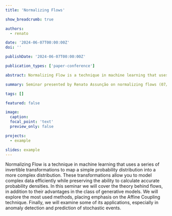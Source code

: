 ```yaml
---
title: 'Normalizing Flows'

show_breadcrumb: true

authors:
  - renato

date: '2024-06-07T00:00:00Z'
doi: ''

publishDate: '2024-06-07T00:00:00Z'

publication_types: ['paper-conference']

abstract: Normalizing Flow is a technique in machine learning that uses a series of invertible transformations to map a simple probability distribution into a more complex distribution. These transformations allow you to model complex data efficiently while preserving the ability to calculate accurate probability densities. In this seminar we will cover the theory behind flows, in addition to their advantages in the class of generative models. We will explore the most used methods, placing emphasis on the Affine Coupling technique. Finally, we will examine some of its applications, especially in anomaly detection and prediction of stochastic events.

summary: Seminar presented by Renato Assunção on normalizing flows (07/06/2024 at 2 pm).

tags: []

featured: false

image:
  caption:
  focal_point: 'text'
  preview_only: false

projects:
  - example

slides: example
---
```


<p>Normalizing Flow is a technique in machine learning that uses a series of invertible transformations to map a simple probability distribution into a more complex distribution. These transformations allow you to model complex data efficiently while preserving the ability to calculate accurate probability densities. In this seminar we will cover the theory behind flows, in addition to their advantages in the class of generative models. We will explore the most used methods, placing emphasis on the Affine Coupling technique. Finally, we will examine some of its applications, especially in anomaly detection and prediction of stochastic events.</p>